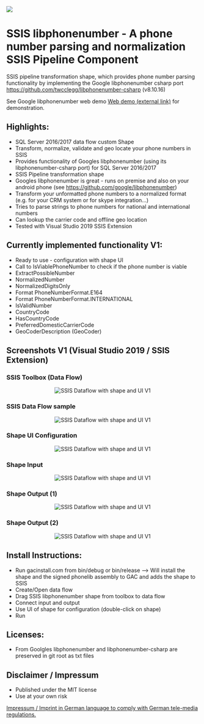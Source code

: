 <img src ="https://dev.azure.com/ich0166/SSIS%20libphonenumber/_apis/build/status/ChrisMayor.SSISlibphonenumber?branchName=master"></img>

# SSIS libphonenumber - A phone number parsing and normalization SSIS Pipeline Component
SSIS pipeline transformation shape, which provides phone number parsing functionality by implementing the Google libphonenumber csharp port https://github.com/twcclegg/libphonenumber-csharp (v8.10.16)

See Google libphonenumber web demo <a href="https://libphonenumber.appspot.com/">Web demo (external link)</a> for demonstration.

## Highlights:
* SQL Server 2016/2017 data flow custom Shape
* Transform, normalize, validate and geo locate your phone numbers in SSIS
* Provides functionality of Googles libphonenumber (using its libphonenumber-csharp port) for SQL Server 2016/2017
* SSIS Pipeline transformation shape
* Googles libphonenumber is great - runs on premise and also on your android phone (see https://github.com/google/libphonenumber)
* Transform your unformatted phone numbers to a normalized format (e.g. for your CRM system or for skype integration...)
* Tries to parse strings to phone numbers for national and international numbers
* Can lookup the carrier code and offline geo location
* Tested with Visual Studio 2019 SSIS Extension

## Currently implemented functionality V1:
* Ready to use - configuration with shape UI
* Call to IsViablePhoneNumber to check if the phone number is viable
* ExtractPossibleNumber
* NormalizedNumber
* NormalizedDigitsOnly
* Format PhoneNumberFormat.E164
* Format PhoneNumberFormat.INTERNATIONAL
* IsValidNumber
* CountryCode
* HasCountryCode
* PreferredDomesticCarrierCode
* GeoCoderDescription (GeoCoder)

## Screenshots V1 (Visual Studio 2019 / SSIS Extension)

### SSIS Toolbox (Data Flow)
<p align="center">
  <img src="../master/Screenshots/1_Capture_V1_0.JPG" title="SSIS Dataflow with shape and UI V1">
</p>

### SSIS Data Flow sample
<p align="center">
  <img src="../master/Screenshots/1_Capture_V1_1.JPG" title="SSIS Dataflow with shape and UI V1">
</p>

### Shape UI Configuration
<p align="center">
  <img src="../master/Screenshots/1_Capture_V1_2.JPG" title="SSIS Dataflow with shape and UI V1">
</p>

### Shape Input
<p align="center">
  <img src="../master/Screenshots/1_Capture_V1_3.JPG" title="SSIS Dataflow with shape and UI V1">
</p>

### Shape Output (1)
<p align="center">
  <img src="../master/Screenshots/1_Capture_V1_4.JPG" title="SSIS Dataflow with shape and UI V1">
</p>

### Shape Output (2)
<p align="center">
  <img src="../master/Screenshots/1_Capture_V1_5.JPG" title="SSIS Dataflow with shape and UI V1">
</p>


## Install Instructions:
* Run gacinstall.com from bin/debug or bin/release --> Will install the shape and the signed phonelib assembly to GAC and adds the shape to SSIS
* Create/Open data flow
* Drag SSIS libphonenumber shape from toolbox to data flow
* Connect input and output
* Use UI of shape for configuration (double-click on shape)
* Run

## Licenses:
* From Goolgles libphonenumber and libphonenumber-csharp are preserved in git root as txt files

## Disclaimer / Impressum

* Published under the MIT license
* Use at your own risk

<a href="https://github.com/ChrisMayor/Impressum">Impressum / Imprint in German language to comply with German tele-media regulations.</a>
